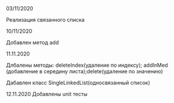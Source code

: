 03/11/2020

Реализация связанного списка


10/11/2020

Добавлен метод add


 11.11.2020

 Длбалены методы: deleteIndex(удаление по индексу); addInMed (добавление в середину листа);delete(удаление по значению)

 Дабавлен класс SingleLinkedList(односвязанный список)

 12.11.2020
 Добавлены unit тесты